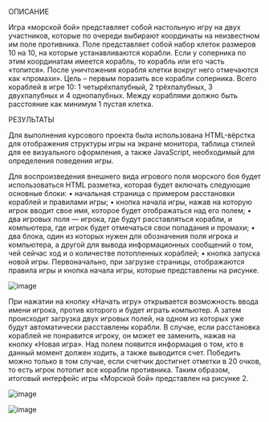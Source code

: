 ОПИСАНИЕ

Игра «морской бой» представляет собой настольную игру на двух участников, которые по очереди выбирают координаты на неизвестном им поле противника. Поле представляет собой набор клеток размеров 10 на 10, на которые устанавливаются корабли. Если у соперника по этим координатам имеется корабль, то корабль или его часть «топится». После уничтожения корабля клетки вокруг него отмечаются как «промахи». Цель – первым поразить все корабли соперника. Всего кораблей в игре 10: 1 четырёхпалубный, 2 трёхпалубных, 3 двухпалубных и 4 однопалубных. Между кораблями должно быть расстояние как минимум 1 пустая клетка.

РЕЗУЛЬТАТЫ

Для выполнения курсового проекта была использована HTML-вёрстка для отображения структуры игры на экране монитора, таблица стилей для ее визуального оформления, а также JavaScript, необходимый для определения поведения игры.

Для воспроизведения внешнего вида игрового поля морского боя будет использоваться HTML разметка, которая будет включать следующие основные блоки:
•	начальная страница с примером расстановки кораблей и правилами игры;
•	кнопка начала игры, нажав на которую игрок вводит свое имя, которое будет отображаться над его полем;
•	два игровых поля — игрока, где будут расставляться корабли, и компьютера, где игрок будет отмечаться свои попадания и промахи;
•	два блока, один из которых нужен для обозначения поля игрока и компьютера, а другой для вывода информационных сообщений о том, чей сейчас ход и о количестве потопленных кораблей;
•	кнопка запуска новой игры.
Первоначально, при загрузке страницы, отображаются правила игры и кнопка начала игры, которые представлены на рисунке.

![image](https://user-images.githubusercontent.com/73128940/196728780-1d211918-ecb1-4cac-960e-039be506ee9a.png)


При нажатии на кнопку «Начать игру» открывается возможность ввода имени игрока, против которого и будет играть компьютер. А затем происходит загрузка двух игровых полей, на одном из которых уже будут автоматически расставлены корабли. В случае, если расстановка кораблей не понравится игроку, он может ее заменить, нажав на кнопку «Новая игра».
Над полем появится информация о том, кто в данный момент должен ходить, а также выводится счет. Победить можно только в том случае, если счетчик достигнет отметки в 20 очков, то есть игрок потопит все корабли противника.
Таким образом, итоговый интерфейс игры «Морской бой» представлен на рисунке 2.

![image](https://user-images.githubusercontent.com/73128940/196728919-0c5b12f3-cda2-4a80-a6cf-14327709188d.png)

![image](https://user-images.githubusercontent.com/73128940/196729097-150d145f-6257-46b4-b392-af5591d5b011.png)


